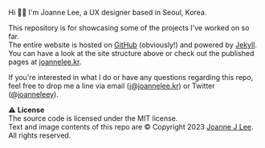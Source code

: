 Hi 👋🏼 I'm Joanne Lee, a UX designer based in Seoul, Korea.

This repository is for showcasing some of the projects I've worked on so far.  
The entire website is hosted on [GitHub] (obviously!) and powered by [Jekyll].  
You can have a look at the site structure above or check out the published pages at [joannelee.kr].

If you're interested in what I do or have any questions regarding this repo, feel free to drop me a line via email (<j@joannelee.kr>) or Twitter ([@joanneleey]).

⚠️ **License**  
The source code is licensed under the MIT license.  
Text and image contents of this repo are © Copyright 2023 [Joanne J Lee]. All rights reserved.

[GitHub]: https://github.com
[Jekyll]: https://jekyllrb.com
[joannelee.kr]: https://joannelee.kr
[@joanneleey]: https://twitter.com/joanneleey
[Joanne J Lee]: mailto:j@joannelee.kr
